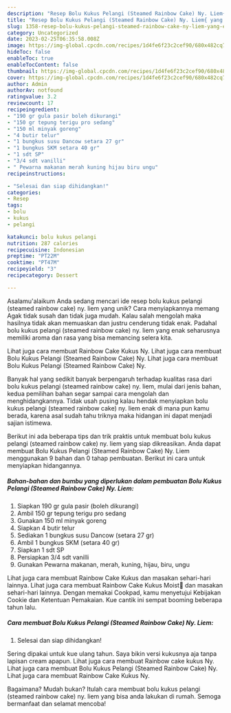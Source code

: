 ```yaml
---
description: "Resep Bolu Kukus Pelangi (Steamed Rainbow Cake) Ny. Liem{ yang Enak Banget"
title: "Resep Bolu Kukus Pelangi (Steamed Rainbow Cake) Ny. Liem{ yang Enak Banget"
slug: 1358-resep-bolu-kukus-pelangi-steamed-rainbow-cake-ny-liem-yang-enak-banget
category: Uncategorized
date: 2023-02-25T06:35:58.008Z
image: https://img-global.cpcdn.com/recipes/1d4fe6f23c2cef90/680x482cq70/bolu-kukus-pelangi-steamed-rainbow-cake-ny-liem-foto-resep-utama.jpg
hideToc: false
enableToc: true
enableTocContent: false
thumbnail: https://img-global.cpcdn.com/recipes/1d4fe6f23c2cef90/680x482cq70/bolu-kukus-pelangi-steamed-rainbow-cake-ny-liem-foto-resep-utama.jpg
cover: https://img-global.cpcdn.com/recipes/1d4fe6f23c2cef90/680x482cq70/bolu-kukus-pelangi-steamed-rainbow-cake-ny-liem-foto-resep-utama.jpg
author: Admin
authorAv: notfound
ratingvalue: 3.2
reviewcount: 17
recipeingredient:
- "190 gr gula pasir boleh dikurangi"
- "150 gr tepung terigu pro sedang"
- "150 ml minyak goreng"
- "4 butir telur"
- "1 bungkus susu Dancow setara 27 gr"
- "1 bungkus SKM setara 40 gr"
- "1 sdt SP"
- "3/4 sdt vanilli"
- " Pewarna makanan merah kuning hijau biru ungu"
recipeinstructions:

- "Selesai dan siap dihidangkan!"
categories:
- Resep
tags:
- bolu
- kukus
- pelangi

katakunci: bolu kukus pelangi 
nutrition: 287 calories
recipecuisine: Indonesian
preptime: "PT22M"
cooktime: "PT47M"
recipeyield: "3"
recipecategory: Dessert

---
```



Asalamu'alaikum Anda sedang mencari ide resep bolu kukus pelangi (steamed rainbow cake) ny. liem yang unik? Cara menyiapkannya memang Agak tidak susah dan tidak juga mudah. Kalau salah mengolah maka hasilnya tidak akan memuaskan dan justru cenderung tidak enak. Padahal bolu kukus pelangi (steamed rainbow cake) ny. liem yang enak seharusnya memiliki aroma dan rasa yang bisa memancing selera kita.


Lihat juga cara membuat Rainbow Cake Kukus Ny. Lihat juga cara membuat Bolu Kukus Pelangi (Steamed Rainbow Cake) Ny. Lihat juga cara membuat Bolu Kukus Pelangi (Steamed Rainbow Cake) Ny.

Banyak hal yang sedikit banyak berpengaruh terhadap kualitas rasa dari bolu kukus pelangi (steamed rainbow cake) ny. liem, mulai dari jenis bahan, kedua pemilihan bahan segar sampai cara mengolah dan menghidangkannya. Tidak usah pusing kalau hendak menyiapkan bolu kukus pelangi (steamed rainbow cake) ny. liem enak di mana pun kamu berada, karena asal sudah tahu triknya maka hidangan ini dapat menjadi sajian istimewa.


Berikut ini ada beberapa tips dan trik praktis untuk membuat bolu kukus pelangi (steamed rainbow cake) ny. liem yang siap dikreasikan. Anda dapat membuat Bolu Kukus Pelangi (Steamed Rainbow Cake) Ny. Liem menggunakan 9 bahan dan 0 tahap pembuatan. Berikut ini cara untuk menyiapkan hidangannya.

<!--inarticleads1-->

##### Bahan-bahan dan bumbu yang diperlukan dalam pembuatan Bolu Kukus Pelangi (Steamed Rainbow Cake) Ny. Liem:

1. Siapkan 190 gr gula pasir (boleh dikurangi)
1. Ambil 150 gr tepung terigu pro sedang
1. Gunakan 150 ml minyak goreng
1. Siapkan 4 butir telur
1. Sediakan 1 bungkus susu Dancow (setara 27 gr)
1. Ambil 1 bungkus SKM (setara 40 gr)
1. Siapkan 1 sdt SP
1. Persiapkan 3/4 sdt vanilli
1. Gunakan  Pewarna makanan, merah, kuning, hijau, biru, ungu


Lihat juga cara membuat Rainbow Cake Kukus dan masakan sehari-hari lainnya. Lihat juga cara membuat Rainbow Cake Kukus Moist🍰 dan masakan sehari-hari lainnya. Dengan memakai Cookpad, kamu menyetujui Kebijakan Cookie dan Ketentuan Pemakaian. Kue cantik ini sempat booming beberapa tahun lalu. 

<!--inarticleads2-->

##### Cara membuat Bolu Kukus Pelangi (Steamed Rainbow Cake) Ny. Liem:


1. Selesai dan siap dihidangkan!

Sering dipakai untuk kue ulang tahun. Saya bikin versi kukusnya aja tanpa lapisan cream apapun. Lihat juga cara membuat Rainbow cake kukus Ny. Lihat juga cara membuat Bolu Kukus Pelangi (Steamed Rainbow Cake) Ny. Lihat juga cara membuat Rainbow Cake Kukus Ny. 

Bagaimana? Mudah bukan? Itulah cara membuat bolu kukus pelangi (steamed rainbow cake) ny. liem yang bisa anda lakukan di rumah. Semoga bermanfaat dan selamat mencoba!
